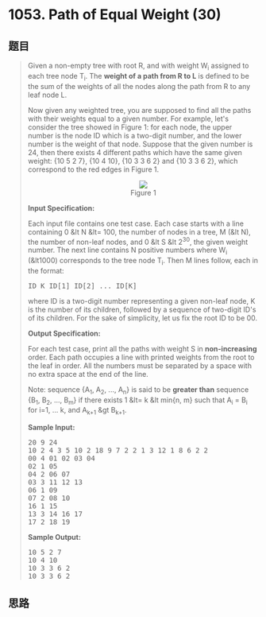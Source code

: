 <h1>1053. Path of Equal Weight (30)</h1>

## 题目

> <div id="problemContent">
> <p>Given a non-empty tree with root R, and with weight W<sub>i</sub> assigned to each tree node T<sub>i</sub>.  The <b>weight of a path from R to L</b> is defined to be the sum of the weights of all the nodes along the path from R to any leaf node L.</p>
> <p>Now given any weighted tree, you are supposed to find all the paths with their weights equal to a given number.  For example, let's consider the tree showed in Figure 1: for each node, the upper number is the node ID which is a two-digit number, and the lower number is the weight of that node.  Suppose that the given number is 24, then there exists 4 different paths which have the same given weight: {10 5 2 7}, {10 4 10}, {10 3 3 6 2} and {10 3 3 6 2}, which correspond to the red edges in Figure 1.
> </p>
> <center><img src="http://nos.patest.cn/5b_mj58f84v11w.jpg"/><br/>Figure 1</center>
> <p><b>
> Input Specification:
> </b></p>
> <p>Each input file contains one test case.  Each case starts with a line containing 0 &amp;lt N &amp;lt= 100, the number of nodes in a tree, M (&amp;lt N), the number of non-leaf nodes, and 0 &amp;lt S &amp;lt 2<sup>30</sup>, the given weight number. The next line contains N positive numbers where W<sub>i</sub> (&amp;lt1000) corresponds to the tree node T<sub>i</sub>.  Then M lines follow, each in the format:</p>
> <pre>
> ID K ID[1] ID[2] ... ID[K]
> </pre>
> <p>where ID is a two-digit number representing a given non-leaf node, K is the number of its children, followed by a sequence of two-digit ID's of its children. For the sake of simplicity, let us fix the root ID to be 00.</p>
> <p><b>
> Output Specification:
> </b></p>
> <p>For each test case, print all the paths with weight S in <b>non-increasing</b> order.  Each path occupies a line with printed weights from the root to the leaf in order.  All the numbers must be separated by a space with no extra space at the end of the line.
> </p>
> <p>Note: sequence {A<sub>1</sub>, A<sub>2</sub>, ..., A<sub>n</sub>} is said to be <b>greater than</b> sequence {B<sub>1</sub>, B<sub>2</sub>, ..., B<sub>m</sub>} if there exists 1 &amp;lt= k &amp;lt min{n, m} such that A<sub>i</sub> = B<sub>i</sub> for i=1, ... k, and A<sub>k+1</sub> &amp;gt B<sub>k+1</sub>.</p>
> <b>Sample Input:</b><pre>
> 20 9 24
> 10 2 4 3 5 10 2 18 9 7 2 2 1 3 12 1 8 6 2 2
> 00 4 01 02 03 04
> 02 1 05
> 04 2 06 07
> 03 3 11 12 13
> 06 1 09
> 07 2 08 10
> 16 1 15
> 13 3 14 16 17
> 17 2 18 19
> </pre>
> <b>Sample Output:</b><pre>
> 10 5 2 7
> 10 4 10
> 10 3 3 6 2
> 10 3 3 6 2
> </pre>
> </div>

## 思路

